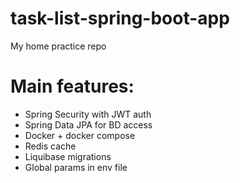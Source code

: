 # task-list-spring-boot-app
My home practice repo

# Main features:
* Spring Security with JWT auth
* Spring Data JPA for BD access 
* Docker + docker compose
* Redis cache
* Liquibase migrations
* Global params in env file
